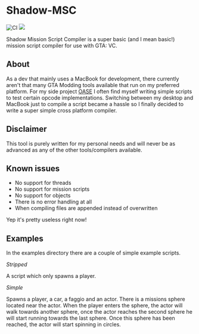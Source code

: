 # Shadow-MSC
![CI](https://github.com/KilianSteenman/Shadow-MSC/workflows/CI/badge.svg?branch=master)
[![](https://jitpack.io/v/KilianSteenman/Shadow-MSC.svg)](https://jitpack.io/#KilianSteenman/Shadow-MSC)

Shadow Mission Script Compiler is a super basic (and I mean basic!) mission script compiler for use with GTA: VC.

## About
As a dev that mainly uses a MacBook for development, there currently aren't that many GTA Modding tools available that run on my preferred platform.
For my side project [OASE](https://www.youtube.com/playlist?list=PLOxyV5A-M9P38WibzT8wnz0Teq9oMzqbU) I often find myself writing simple scripts to test certain opcode implementations. Switching between my desktop and MacBook just to compile a script became a hassle so I finally decided to write a super simple cross platform compiler.

## Disclaimer
This tool is purely written for my personal needs and will never be as advanced as any of the other tools/compilers available.

## Known issues
- No support for threads
- No support for mission scripts
- No support for objects
- There is no error handling at all
- When compiling files are appended instead of overwritten

Yep it's pretty useless right now!

## Examples
In the examples directory there are a couple of simple example scripts.

*Stripped*

A script which only spawns a player.

*Simple*

Spawns a player, a car, a faggio and an actor. There is a missions sphere located near the actor. When the player enters the sphere, the actor will walk towards another sphere, once the actor reaches the second sphere he will start running towards the last sphere. Once this sphere has been reached, the actor will start spinning in circles.